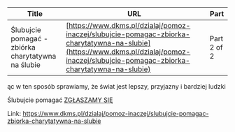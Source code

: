 | **Title**       | **URL**           | **Part**              |
|-----------------|-------------------|-----------------------|
| Ślubujcie pomagać - zbiórka charytatywna na ślubie         | [https://www.dkms.pl/dzialaj/pomoz-inaczej/slubujcie-pomagac-zbiorka-charytatywna-na-slubie](https://www.dkms.pl/dzialaj/pomoz-inaczej/slubujcie-pomagac-zbiorka-charytatywna-na-slubie)    | Part 2 of 2          |

ąc w ten sposób sprawiamy, że świat jest lepszy, przyjazny i bardziej ludzki


Ślubujcie pomagać [ZGŁASZAMY SIĘ](https://webforms.dkms.pl/pl/PL/contact/gettingmarried/) 

Link: https://www.dkms.pl/dzialaj/pomoz-inaczej/slubujcie-pomagac-zbiorka-charytatywna-na-slubie
